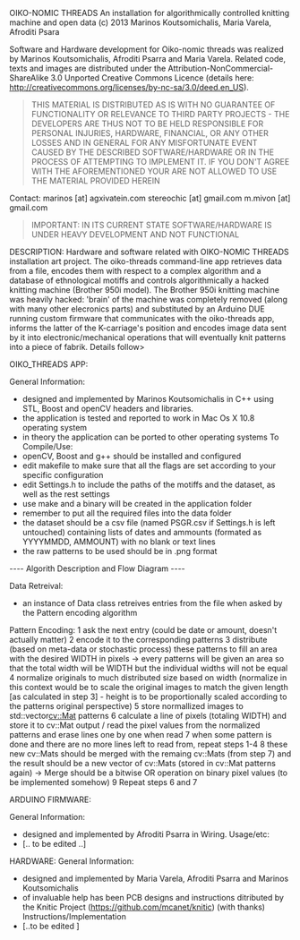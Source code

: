 OIKO-NOMIC THREADS
An installation for algorithmically controlled knitting machine and open data 
(c) 2013 Marinos Koutsomichalis, Maria Varela, Afroditi Psara

Software and Hardware development for Oiko-nomic threads was realized by Marinos Koutsomichalis, Afroditi Psarra and Maria Varela.  Related code, texts and images are distributed under the Attribution-NonCommercial-ShareAlike 3.0 Unported Creative Commons Licence (details here: http://creativecommons.org/licenses/by-nc-sa/3.0/deed.en_US). 

> THIS MATERIAL IS DISTRIBUTED AS IS WITH NO GUARANTEE OF FUNCTIONALITY OR RELEVANCE TO THIRD PARTY PROJECTS - THE DEVELOPERS ARE THUS NOT TO BE HELD RESPONSIBLE FOR PERSONAL INJURIES, HARDWARE, FINANCIAL, OR ANY OTHER LOSSES AND IN GENERAL FOR ANY MISFORTUNATE EVENT CAUSED BY THE DESCRIBED SOFTWARE/HARDWARE OR IN THE PROCESS OF ATTEMPTING TO IMPLEMENT IT. IF YOU DON'T AGREE WITH THE AFOREMENTIONED YOUR ARE NOT ALLOWED TO USE THE MATERIAL PROVIDED HEREIN

Contact: 
marinos [at] agxivatein.com
stereochic [at] gmail.com
m.mivon [at] gmail.com

> IMPORTANT: IN ITS CURRENT STATE SOFTWARE/HARDWARE IS UNDER HEAVY DEVELOPMENT AND NOT FUNCTIONAL 

DESCRIPTION:
Hardware and software related with OIKO-NOMIC THREADS installation art project.  The oiko-threads command-line app retrieves data from a file, encodes them with respect to a complex algorithm and a database of ethnological motiffs and controls algorithmically a hacked knitting machine (Brother 950i model).  The Brother 950i knitting machine was heavily hacked: 'brain' of the machine was completely removed (along with many other elecronics parts) and substituted by an Arduino DUE running custom firmware that communicates with the oiko-threads app, informs the latter of the K-carriage's position and encodes image data sent by it into electronic/mechanical operations that will eventually knit patterns into a piece of fabrik. Details follow>


OIKO_THREADS APP:

General Information:
* designed and implemented by Marinos Koutsomichalis in C++ using STL, Boost and openCV headers and libraries.
* the application is tested and reported to work in Mac Os X 10.8 operating system
* in theory the application can be ported to other operating systems
To Compile/Use: 
* openCV, Boost and g++ should be installed and configured
* edit makefile to make sure that all the flags are set according to your specific configuration
* edit Settings.h to include the paths of the motiffs and the dataset, as well as the rest settings 
* use make and a binary will be created in the application folder
* remember to put all the required files into the data folder
* the dataset should be a csv file (named PSGR.csv if Settings.h is left untouched) containing lists of dates and ammounts (formated as YYYYMMDD, AMMOUNT) with no blank or text lines
* the raw patterns to be used should be in .png format

---- Algorith Description and Flow Diagram ----

Data Retreival: 
* an instance of Data class retreives entries from the file when asked by the Pattern encoding algorithm

Pattern Encoding:
1 ask the next entry (could be date or amount, doesn't actually matter)
2 encode it to the corresponding patterns
3 distribute (based on meta-data or stochastic process) these patterns to fill an area with the desired WIDTH in pixels -> every patterns will be given an area so that the total width will be WIDTH but the individual widths will not be equal
4 normalize originals to much distributed size based on width (normalize in this context would be to scale the original images to match the given length [as calculated in step 3] - height is to be proportionally scaled according to the patterns original perspective)
5 store normallized images to std::vector<cv::Mat> patterns
6 calculate a line of pixels (totaling WIDTH) and store it to cv::Mat output / read the pixel values from the normalized patterns and erase lines one by one when read
7 when some pattern is done and there are no more lines left to read from, repeat steps 1-4
8 these new cv::Mats should be merged with the remaing cv::Mats (from step 7) and the result should be a new vector of cv::Mats (stored in cv::Mat patterns again) -> Merge should be a bitwise OR operation on binary pixel values (to be implemented somehow)
9 Repeat steps 6 and 7 


ARDUINO FIRMWARE:

General Information:
* designed and implemented by Afroditi Psarra in Wiring.
Usage/etc:
* [.. to be edited ..]


HARDWARE:
General Information:
* designed and implemented by Maria Varela, Afroditi Psarra and Marinos Koutsomichalis
* of invaluable help has been PCB designs and instructions ditributed by the Knitic Project (https://github.com/mcanet/knitic) (with thanks)
Instructions/Implementation
* [..to be edited ]
